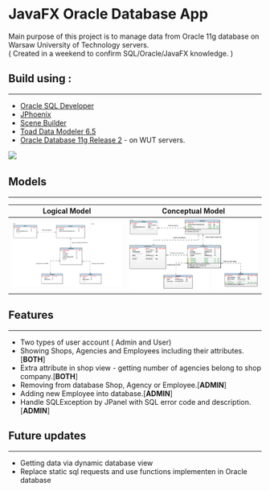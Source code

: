 # JavaFX Oracle Database App
Main purpose of this project is to manage data from Oracle 11g database on Warsaw University of Technology servers.     
( Created in a weekend to confirm SQL/Oracle/JavaFX knowledge. )

## Build using :
---
* [Oracle SQL Developer](https://www.oracle.com/pl/database/technologies/appdev/sql-developer.html)
* [JPhoenix](http://www.jfoenix.com/)
* [Scene Builder](https://gluonhq.com/products/scene-builder/)
* [Toad Data Modeler 6.5](https://www.quest.com/products/toad-data-modeler/)
* [Oracle Database 11g Release 2](https://www.oracle.com/technetwork/database/enterprise-edition/downloads/112010-win64soft-094461.html) - on WUT servers.

![](extras/database-gif.gif)

## Models
---

Logical Model           |  Conceptual Model
:-------------------------:|:-------------------------:
![](extras/LogicalModel.PNG)  |  ![](extras/ConceptualModel.PNG)

## Features
---
* Two types of user account ( Admin and User)
* Showing Shops, Agencies and Employees including their attributes. [**BOTH**]
* Extra attribute in shop view - getting number of agencies belong to shop company.[**BOTH**]
* Removing from database Shop, Agency or Employee.[**ADMIN**]
* Adding new Employee into database.[**ADMIN**]
* Handle SQLException by JPanel with SQL error code and description.[**ADMIN**]

## Future updates
---
* Getting data via dynamic database view
* Replace static sql requests and use functions implementen in Oracle database
